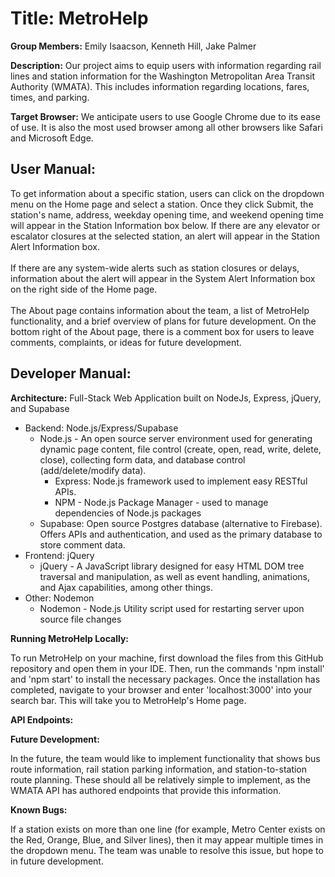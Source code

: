<h1>Title: MetroHelp</h1>

<b>Group Members:</b> Emily Isaacson, Kenneth Hill, Jake Palmer

<b>Description:</b> Our project aims to equip users with information regarding rail lines and station information for the Washington Metropolitan Area Transit Authority  (WMATA). This includes information regarding locations, fares, times, and parking.

<b>Target Browser:</b> We anticipate users to use Google Chrome due to its ease of use. It is also the most used browser among all other browsers like Safari and Microsoft Edge.

<h2>User Manual:</h2>

To get information about a specific station, users can click on the dropdown menu on the Home page and select a station. Once they click Submit, the station's name, address, weekday opening time, and weekend opening time will appear in the Station Information box below. If there are any elevator or escalator closures at the selected station, an alert will appear in the Station Alert Information box. 
<br>
<br>
If there are any system-wide alerts such as station closures or delays, information about the alert will appear in the System Alert Information box on the right side of the Home page. 
<br>
<br>
The About page contains information about the team, a list of MetroHelp functionality, and a brief overview of plans for future development. On the bottom right of the About page, there is a comment box for users to leave comments, complaints, or ideas for future development.

<h2>Developer Manual:</h2>


<b>Architecture:</b> Full-Stack Web Application built on NodeJs, Express, jQuery, and Supabase 
- Backend: Node.js/Express/Supabase
    - Node.js - An open source server environment used for generating dynamic page content, file control (create, open, read, write, delete, close), collecting form data, and database control (add/delete/modify data). 
        - Express: Node.js framework used to implement easy RESTful APIs.
        - NPM - Node.js Package Manager - used to manage dependencies of Node.js packages
    - Supabase: Open source Postgres database (alternative to Firebase). Offers APIs and authentication, and used as the primary database to store comment data. 
- Frontend: jQuery
    - jQuery - A JavaScript library designed for easy HTML DOM tree traversal and manipulation, as well as event handling, animations, and Ajax capabilities, among other things. 
- Other: Nodemon
    - Nodemon - Node.js Utility script used for restarting server upon source file changes

<b>Running MetroHelp Locally:</b>

To run MetroHelp on your machine, first download the files from this GitHub repository and open them in your IDE. Then, run the commands 'npm install' and 'npm start' to install the necessary packages. Once the installation has completed, navigate to your browser and enter 'localhost:3000' into your search bar. This will take you to MetroHelp's Home page. 

<b>API Endpoints:</b>

<b>Future Development:</b> 

In the future, the team would like to implement functionality that shows bus route information, rail station parking information, and station-to-station route planning. These should all be relatively simple to implement, as the WMATA API has authored endpoints that provide this information. 

<b>Known Bugs:</b>

If a station exists on more than one line (for example, Metro Center exists on the Red, Orange, Blue, and Silver lines), then it may appear multiple times in the dropdown menu. The team was unable to resolve this issue, but hope to in future development. 
